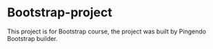 # Bootstrap-project
This project is for Bootstrap course, the project was built by Pingendo Bootstrap builder.
